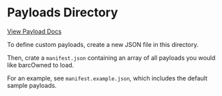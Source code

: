 # Payloads Directory

[View Payload Docs](../docs/payloads)

To define custom payloads, create a new JSON file in this directory.

Then, crate a `manifest.json` containing an array of all payloads you would like barcOwned to load.

For an example, see `manifest.example.json`, which includes the default sample payloads.
